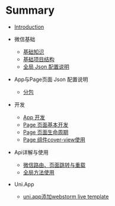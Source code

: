 # Summary

* [Introduction](README.md)

* 微信基础
    * [基础知识](0.wx-basic/0.basic.md)
    * [基础项目结构](0.wx-basic/1.structure.md)
    * [全局 Json 配置说明](0.wx-basic/2.json-config.md)
    
* App与Page页面 Json 配置说明
    * [分包](1.app-page-json/0.subpackages.md)
    
* 开发
    * [App 开发](2.dev/0.app.md)
    * [Page 页面基本开发](2.dev/1.page-basic.md)
    * [Page 页面生命周期](2.dev/2.page-life-cycel.md)
    * [Page 组件cover-view使用](2.dev/3.page-component-cover-view.md)
    
* Api详解与使用
    * [微信路由、页面跳转与重载](3.api/0.wx-route-page-jump.md)
    * [全局方法使用](3.api/99.global-method.md)
    
* Uni.App
    * [uni.app添加webstorm live template](uniApp/0.live-template.md)
